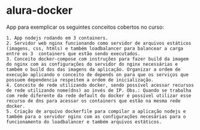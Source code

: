 # alura-docker
App para exemplicar os seguintes conceitos cobertos no curso:

    1. App nodejs rodando em 3 containers.
    2. Servidor web nginx funcionando como servidor de arquivos estáticos (imagens, css, htmls) e também loadbalancer para balancear a carga entre os 3  containers que estão sendo executados.
    3. Conceito docker-compose com instruções para fazer build da imagem do nginx com as configurações do servidor do nginx necessárias e também o build dos das imagens da aplicação. Organizar a ordem de execução aplicando o conceito de depends on para que os serviços que possuem dependencia respeitem a ordem de inicialização.
    4. Conceito de rede utilizando docker, sendo possível acessar recursos de rede utilizando nome(dns) ao invés de IP. Obs.: Quando se trabalha com rede diferente da rede default do docker é possível utilizar esse recurso de dns para acessar os containers que estão na mesma rede docker.
    5. Criação de arquivo dockerfile para compilar a aplicação nodejs e também para o servidor nginx com as configurações necesárias para o funcionamento do loadbalancer e também arquivos estáticos.

